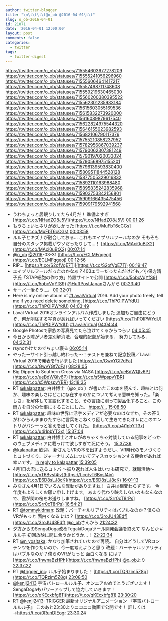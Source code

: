 ```yaml
---
author: twitter-blogger
title: "\n\t\t\t\t@o_ob @2016-04-01\t\t"
slug: o_ob-2016-04-01
id: 21071
date: '2016-04-01 12:00:00'
layout: post
comments: false
categories:
  - twitter
tags:
  - twitter-digest
---
```


https://twitter.com/o_ob/statuses/715554603677278209 https://twitter.com/o_ob/statuses/715555241056296960 https://twitter.com/o_ob/statuses/715556064641417217 https://twitter.com/o_ob/statuses/715557498711748608 https://twitter.com/o_ob/statuses/715559219630465030 https://twitter.com/o_ob/statuses/715560200380395522 https://twitter.com/o_ob/statuses/715562301235933184 https://twitter.com/o_ob/statuses/715615603055169536 https://twitter.com/o_ob/statuses/715615832273920000 https://twitter.com/o_ob/statuses/715616089879617540 https://twitter.com/o_ob/statuses/715622824975544320 https://twitter.com/o_ob/statuses/715646155023982593 https://twitter.com/o_ob/statuses/715682106790117376 https://twitter.com/o_ob/statuses/715755210858237952 https://twitter.com/o_ob/statuses/715782956867039237 https://twitter.com/o_ob/statuses/715790062307381249 https://twitter.com/o_ob/statuses/715790197020033024 https://twitter.com/o_ob/statuses/715790568975155201 https://twitter.com/o_ob/statuses/715796139593830400 https://twitter.com/o_ob/statuses/715809511844528128 https://twitter.com/o_ob/statuses/715877505329016832 https://twitter.com/o_ob/statuses/715892110163988480 https://twitter.com/o_ob/statuses/715895835242835968 https://twitter.com/o_ob/statuses/715903753342156801 https://twitter.com/o_ob/statuses/715909166435475456 https://twitter.com/o_ob/statuses/715909179592941568  

*   うわちょっと居眠りしてたら4月だ！ 準備よすぎ [https://t.co/NHadZO8J5V](https://t.co/NHadZO8J5V) [00:01:26](https://twitter.com/o_ob/statuses/715554603677278209)
*   もうちょいヒネリが欲しかった [https://t.co/MuFbT6cCGs](https://t.co/MuFbT6cCGs) [00:03:58](https://twitter.com/o_ob/statuses/715555241056296960)
*   ルル子とキズナが融合しておる... これもエイプリルフールなのか そもそも自分のスタッフ掲載がウソだったりして...！ [https://t.co/MAci0uBtX2](https://t.co/MAci0uBtX2) [00:07:14](https://twitter.com/o_ob/statuses/715556064641417217)
*   [@o_ob](https://twitter.com/o_ob) [@2016](https://twitter.com/2016)-03-31 [https://t.co/ECLMFqgeoj](https://t.co/ECLMFqgeoj) [00:12:56](https://twitter.com/o_ob/statuses/715557498711748608)
*   RIP... [https://t.co/S2ofVgE7Tj](https://t.co/S2ofVgE7Tj) [00:19:47](https://twitter.com/o_ob/statuses/715559219630465030)
*   エイプリルフールだったのかなあ？403エラーだったんだけども／小保方晴子氏「STAP細胞の作り方」特設サイトで公開 [https://t.co/5obcVqYfS9](https://t.co/5obcVqYfS9) [@HuffPostJapan](https://twitter.com/HuffPostJapan)さんから [00:23:40](https://twitter.com/o_ob/statuses/715560200380395522)
*   サーバー治そう...。 [00:32:01](https://twitter.com/o_ob/statuses/715562301235933184)
*   Here is my online album of [#LavalVirtual](https://twitter.com/search?q=%23LavalVirtual&src=hash) 2016\. Add your photo freely, tell me if you need delete something. [https://t.co/ThPOIPWYdU](https://t.co/ThPOIPWYdU) [04:03:49](https://twitter.com/o_ob/statuses/715615603055169536)
*   Laval Virtual 2016オンラインアルバム作成しました 追加もご自由にどうぞ．何か削除する写真があればいってください [https://t.co/ThPOIPWYdU](https://t.co/ThPOIPWYdU) [#LavalVirtual](https://twitter.com/search?q=%23LavalVirtual&src=hash) [04:04:44](https://twitter.com/o_ob/statuses/715615832273920000)
*   Google Photosで家族の写真見てたら泣けてくるからつらい [04:05:45](https://twitter.com/o_ob/statuses/715616089879617540)
*   今日から障がい者差別解消法，合理的配慮が始まる． 努力してみる． [04:32:31](https://twitter.com/o_ob/statuses/715622824975544320)
*   rsyncかけたのでちょい寝る [06:05:14](https://twitter.com/o_ob/statuses/715646155023982593)
*   やったーサイト引っ越し終わった～！テストを兼ねて記念投稿／Laval Virtual 2016で発表を行いました [https://t.co/GwvYGf7dFa](https://t.co/GwvYGf7dFa) [08:28:05](https://twitter.com/o_ob/statuses/715682106790117376)
*   Big Dipper to Southern Cross via NASA [https://t.co/ueBdWQIv6P](https://t.co/ueBdWQIv6P) [https://t.co/s5WpspvYBR](https://t.co/s5WpspvYBR) [13:18:35](https://twitter.com/o_ob/statuses/715755210858237952)
*   RT [@kalapattar](https://twitter.com/kalapattar): 白井博士（@o_ob ）が書いたこの本を読んで、趣味とは何か、趣味の楽しさはどこに存在するのかについて考える意味を知った。「楽しさ」を解体して言語化すること、その言語に則って製品化すること、この両方を自分の仕事にすることにした。 [https://…](https://…) [15:08:50](https://twitter.com/o_ob/statuses/715782956867039237)
*   RT [@kalapattar](https://twitter.com/kalapattar): 趣味の世界に活字メディアが必要なのはなぜか。その答えがわからんままひたすらに言葉をこねくり回して生きてきたオレにこのエントリがバシーっと答えを出してくれた。 [https://t.co/u4i1pbYT3x](https://t.co/u4i1pbYT3x) [15:37:04](https://twitter.com/o_ob/statuses/715790062307381249)
*   RT [@kalapattar](https://twitter.com/kalapattar): 白井博士とオレがめちゃくちゃ対談している記事をどっかのウェブメディアに載っけて欲しすぎて死にそう。 [15:37:36](https://twitter.com/o_ob/statuses/715790197020033024)
*   [@kalapattar](https://twitter.com/kalapattar) 歓迎。 新さんもVRの本を出すようだし、VR時代のモノづくりとコトづくり、ジャーナリズムについてディスカッションする機会があれば幸いです。 [in reply to kalapattar](https://twitter.com/kalapattar/statuses/715776610830516225) [15:39:05](https://twitter.com/o_ob/statuses/715790568975155201)
*   4月1日の君に送るコトバ ～振り返れば人生はいつも研究で，就職活動～ [https://t.co/vT6Bvsf4iv](https://t.co/vT6Bvsf4iv) [https://t.co/E6D8sLJ8cK](https://t.co/E6D8sLJ8cK) [16:01:13](https://twitter.com/o_ob/statuses/715796139593830400)
*   みなさん4月1日でいろんな異動がありますね！ 白井は相変わらずです。 今年度もよろしくお願い申し上げます。 あまり代わり映えしないのもなんなので、霞が関の桜をお送りしますね。 [https://t.co/Srr0cT8rPs](https://t.co/Srr0cT8rPs) [16:54:21](https://twitter.com/o_ob/statuses/715809511844528128)
*   RT [@tommykidman](https://twitter.com/tommykidman): 改題：バーチャルリアリティはバブルなのか？僕らのVRがもっと 面白くなる には？ [https://t.co/3roJU43Edf](https://t.co/3roJU43Edf) [@o_ob](https://twitter.com/o_ob)さんから [21:24:32](https://twitter.com/o_ob/statuses/715877505329016832)
*   夕方からのSengaDoga改めTegakiDogaツール開発会議を終えて なんとか #ルル子 初回放映に間に合うかどうか...！ [22:22:34](https://twitter.com/o_ob/statuses/715892110163988480)
*   RT [@n_yositaka](https://twitter.com/n_yositaka): かなり加筆されていたので再読。 自分はどうしてVRコンテンツを作りたいのか、今一度考えようと思う 改題：バーチャルリアリティはバブルなのか？僕らのVRがもっと 面白くなる には？ [https://t.co/fnwnaBzHPh](https://t.co/fnwnaBzHPh) [@o_ob](https://twitter.com/o_ob)より [22:37:22](https://twitter.com/o_ob/statuses/715895835242835968)
*   RT [@trigger_inc](https://twitter.com/trigger_inc): ルル子始まりました！ [https://t.co/TQRzim5Z8g](https://t.co/TQRzim5Z8g) [23:08:50](https://twitter.com/o_ob/statuses/715903753342156801)
*   [@kenji2413](https://twitter.com/kenji2413) 宇宙パトロールルル子、オンエアおめでとうございます！ SengaDogaもパワーアップして協力していきます！ [https://t.co/qKEcxbfg81](https://t.co/qKEcxbfg81) [23:30:20](https://twitter.com/o_ob/statuses/715909166435475456)
*   RT [@kenji2413](https://twitter.com/kenji2413): TRIGGER 最新オリジナルアニメーション 『宇宙パトロールルル子』 このあと23:30よりニコニコ動画で公開です！ 詳しくは→https://t.co/0RunDIEogr [23:30:24](https://twitter.com/o_ob/statuses/715909179592941568)